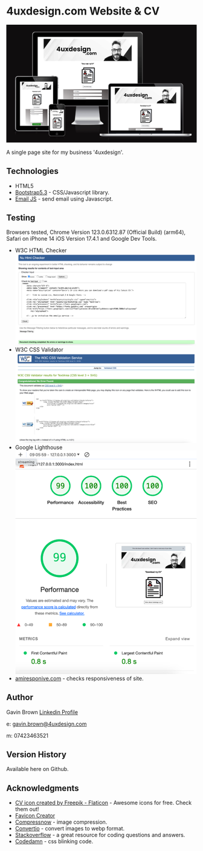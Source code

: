 # 4uxdesign.com Website & CV

![](assets/img/amiresponsive.png)

A single page site for my business '4uxdesign'.

## Technologies

- HTML5
- [Bootstrap5.3](https://getbootstrap.com/) - CSS/Javascript library.
- [Email JS](https://www.emailjs.com/) - send email using Javascript.

## Testing

Browsers tested, Chrome Version 123.0.6312.87 (Official Build) (arm64),
Safari on iPhone 14 iOS Version 17.4.1 and Google Dev Tools.

- W3C HTML Checker
![W3C HTML checker](assets/img/html-checker.png)
- W3C CSS Validator
![W3C CSS validator](assets/img/css-validator.png)
- Google Lighthouse
![Google Lighthouse Testing](assets/img/glighthouse0324.png)
- [amiresponive.com](https://ui.dev/amiresponsive?url=https://www.4uxdesign.com/) - checks responsiveness of site.

## Author

Gavin Brown
[Linkedin Profile](https://www.linkedin.com/in/gavinwbrown/)

e: gavin.brown@4uxdesign.com

m: 07423463521

## Version History

Available here on Github.

## Acknowledgments

- [CV icon created by Freepik - Flaticon](https://www.flaticon.com/free-icons/profile) - Awesome icons for free. Check them out!
- [Favicon Creator](https://favicon.io/)
- [Compressnow](https://compressnow.com/) - image compression.
- [Convertio](https://convertio.co/) - convert images to webp format.
- [Stackoverflow](https://stackoverflow.com/) - a great resource for coding questions and answers.
- [Codedamn](https://codedamn.com/news/html/how-to-create-flashing-blinking-text-using-html) - css blinking code.
